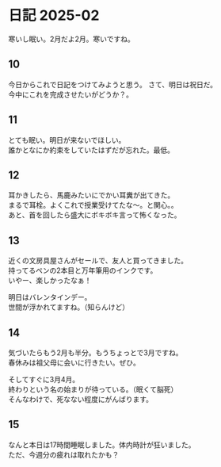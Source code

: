 # 日記 2025-02
寒いし眠い。2月だよ2月。寒いですね。
## 10
今日からこれで日記をつけてみようと思う。
さて、明日は祝日だ。  
今中にこれを完成させたいがどうか？。
## 11
とても眠い。明日が来ないでほしい。  
誰かとなにか約束をしていたはずだが忘れた。最低。
## 12
耳かきしたら、馬鹿みたいにでかい耳糞が出てきた。  
まるで耳栓。よくこれで授業受けてたな〜。と関心。。  
あと、首を回したら盛大にボキボキ言って怖くなった。
## 13
近くの文房具屋さんがセールで、友人と買ってきました。  
持ってるペンの2本目と万年筆用のインクです。  
いやー、楽しかったなぁ！  
  
明日はバレンタインデー。  
世間が浮かれてますね。（知らんけど）  
## 14
気づいたらもう2月も半分。もうちょっとで3月ですね。  
春休みは祖父母に会いに行きたい。ぜひ。  
  
そしてすぐに3月4月。  
終わりという名の始まりが待っている。（眠くて脳死）  
そんなわけで、死なない程度にがんばります。  
## 15
なんと本日は17時間睡眠しました。体内時計が狂いました。  
ただ、今週分の疲れは取れたかも？  
<!--stackedit_data:
eyJoaXN0b3J5IjpbLTEwOTE4MTA1NjAsLTE0MTYyMTA5NzgsNz
Q4MDI1Mzg5XX0=
-->

